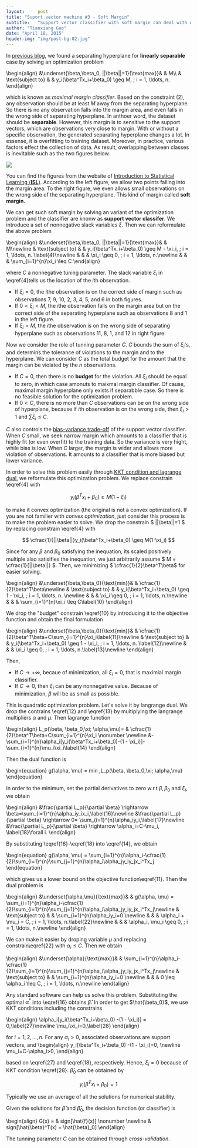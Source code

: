 ```yaml
---
layout:     post
title: "Suport vector machine #3 - Soft Margin"
subtitle:   "Support vector classifier with soft margin can deal with non-separable case."
author: "Tianxiang Gao"
date: "April 18, 2015"
header-img: "img/post-bg-02.jpg"
---
```


In [previous blog](http://gaotx.com/blogs/2015/04/13/maximal-margin-classifier/), we found a separating hyperplane for **linearly separable** case by solving an optimization problem 

\begin{align} 
&\underset{\beta,\beta_0, ||\beta||=1}{\text{max}}& & M\\\\ 
& \text{subject to}
& & y_i(\beta^Tx_i+\beta_0) \geq M, \; i = 1, \ldots, n.
\end{align}

which is known as *maximal margin classifier*. Based on the constraint (2), any observation should be at least $M$ away from the separating hyperplane. So there is no any observation falls into the margin area, and even falls in the wrong side of separating hyperplane. In anthoer word, the dataset should be **separable**. However, this margin is to sensitive to the support vectors, which are observations very close to margin. With or without a specific observation, the generated separating hyperplane changes a lot. In essense, it is overfitting to training dataset. Moreover, in practice, various factors effect the collection of data. As result, overlapping between classes is inevitable such as the two figures below.

<img src="{{site.baseurl}}/img/svm/nonseparable.png">

You can find the figures from the website of [Introduction to Statistical Learning (**ISL**)][#1]. According to the left figure, we allow two points falling into the margin area. To the right figure, we even allows small observations on the wrong side of the separating hyperplane. This kind of margin called **soft margin**.

We can get such soft margin by solving an variant of the optimization problem and the classifier are knonw as **support vector classifer**. We introduce a set of nonnegative slack variables $\xi$. Then we can reformulate the above problem  

\begin{align} 
&\underset{\beta,\beta_0, ||\beta||=1}{\text{max}}& & M\newline 
& \text{subject to}
& & y_i(\beta^Tx_i+\beta_0) \geq M - \xi_i, \; i = 1, \ldots, n. \label{4}\newline
& & & \xi_i \geq 0, \; i = 1, \ldots, n.\newline
& & & \sum_{i=1}^{n}\xi_i \leq C
\end{align}

where $C$ a nonnegative tuning parameter. The slack variable $\xi_i$ in \eqref{4}tells us the location of the $i$th observation. 

* If $\xi_i=0$, the $i$the observation is on the correct side of margin such as observations 7, 9, 10, 2, 3, 4, 5, and 6 in both figures.
* If $0<\xi_i<M$, the $i$the observation falls on the margin area but on the correct side of the separating hyperplane such as observations 8 and 1 in the left figure.
* If $\xi_i>M$, the $i$the observation is on the wrong side of separating hyperplane such as observations 11, 8, 1, and 12 in right figure.

Now we consider the role of tunning parameter $C$. $C$ bounds the sum of $\xi_i$'s, and determins the tolerance of violations to the margin and to the hyperplane. We can consider $C$ as the total budget for the amount that the margin can be violated by the $n$ observations. 

* If $C=0$, then there is no **budget** for the violation. All $\xi_i$ should be equal to zero, in which case amonuts to maixmal margin classifier. Of cause, maximal margin hyperplane only exists if separabble case. So there is no feasible solution for the optimization problem.
* If $0<C$, there is no more than $C$ observations can be on the wrong side of hyperplane, because if $i$th observation is on the wrong side, then $\xi_i>1$ and $\sum\xi_i\leq C$. 

$C$ also controls the [bias-variance trade-off]() of the support vector classifier. When $C$ small, we seek narrow margin which amounts to a classifier that is highly fit (or even overfit) to the training data. So the variance is very hight, while bias is low. When $C$ larger, the margin is wider and allows more violation of observations. It amounts to a classifier that is more biased but lower variance. 

In order to solve this problem easily through [KKT condition and lagrange dual][#2], we reformulate this optimization problem. We replace constrain \eqref{4} with

$$ y_i(\beta^Tx_i+\beta_0) \geq M(1-\xi_i) $$

to make it convex optimization (the original is not a convex optimization). If you are not familier with *convex optimization*, just consider this process is to make the problem easier to solve. We drop the constrain 
$ ||\beta||=1 $ by replacing constrain \eqref{4} with

$$ \cfrac{1}{||\beta||}y_i(\beta^Tx_i+\beta_0) \geq M(1-\xi_i) $$

Since for any $\beta$ and $\beta_0$ satisfying the inequation, its scaled positively multiple also satisifies the inequation, we just arbitrarily assume 
$ M = \cfrac{1}{||\beta||} $. Then, we minimizing $ \cfrac{1}{2}\beta^T\beta$ for easier solving. 

\begin{align} 
&\underset{\beta,\beta_0}{\text{min}}& & \cfrac{1}{2}\beta^T\beta\newline 
& \text{subject to}
& & y_i(\beta^Tx_i+\beta_0) \geq 1 - \xi_i, \; i = 1, \ldots, n. \newline
& & & \xi_i \geq 0, \; i = 1, \ldots, n.\newline
& & & \sum_{i=1}^{n}\xi_i \leq C\label{10}
\end{align}

We drop the "budget" constrain \eqref{10} by introducing it to the objective function and obtain the final formulation

\begin{align} 
&\underset{\beta,\beta_0}{\text{min}}& & \cfrac{1}{2}\beta^T\beta+C\sum_{i=1}^{n}\xi_i\label{11}\newline 
& \text{subject to}
& & y_i(\beta^Tx_i+\beta_0) \geq 1 - \xi_i, \; i = 1, \ldots, n. \label{12}\newline
& & & \xi_i \geq 0, \; i = 1, \ldots, n.\label{13}\newline
\end{align}

Then, 

* If $C\rightarrow +\infty$, becaue of minimization, all $\xi_i=0$, that is maximial margin classifier. 
* If $C\rightarrow 0$, then $\xi_i$ can be any nonnegative value. Because of minimization, $\beta$ will be as small as possible.

This is quadratic optimization problem. Let's solve it by langrange dual. We drop the contrains \eqref{12} and \eqref{13} by multiplying the langrange multipliers $\alpha$ and $\mu$. Then lagrange function 

\begin{align}
L_p(\beta, \beta_0,\xi; \alpha,\mu)= & \cfrac{1}{2}\beta^T\beta+C\sum_{i=1}^{n}\xi_i \nonumber \newline
	&-\sum_{i=1}^{n}\alpha_i[y_i(\beta^Tx_i+\beta_0)-(1 - \xi_i)]-\sum_{i=1}^{n}\mu_i\xi_i\label{14} 
\end{align}

Then the dual function is 

\begin{equation}
	g(\alpha, \mu) = min \,L_p(\beta, \beta_0,\xi; \alpha,\mu)
\end{equation}

In order to the minimum, set the partial derivatives to zero w.r.t $\beta, \beta_0$ and $\xi_i$, we obtain

\begin{align}
&\frac{\partial L_p}{\partial \beta} \rightarrow \beta=\sum_{i=1}^{n}\alpha_iy_ix_i,\label{16}\newline
&\frac{\partial L_p}{\partial \beta} \rightarrow 0= \sum_{i=1}^{n}\alpha_iy_i,\label{17}\newline
&\frac{\partial L_p}{\partial \beta} \rightarrow \alpha_i=C-\mu_i, \label{18}\forall i.
\end{align}

By substituting \eqref{16}-\eqref{18} into \eqref{14}, we obtain 

\begin{equation}
g(\alpha, \mu)
= \sum_{i=1}^{n}\alpha_i-\cfrac{1}{2}\sum_{i=1}^{n}\sum_{j=1}^{n}\alpha_i\alpha_jy_iy_jx_i^Tx_j
\end{equation}

which gives us a lower bound on the objective function\eqref{11}. Then the dual problem is 

\begin{align}
&\underset{\alpha,\mu}{\text{max}}& & g(\alpha, \mu)
= \sum_{i=1}^{n}\alpha_i-\cfrac{1}{2}\sum_{i=1}^{n}\sum_{j=1}^{n}\alpha_i\alpha_jy_iy_jx_i^Tx_j\newline 
& \text{subject to}
& & \sum_{i=1}^{n}\alpha_iy_i=0 \newline
& & & \alpha_i + \mu_i = C, \; i = 1, \ldots, n.\label{22}\newline
& & & \alpha_i, \mu_i \geq 0, \; i = 1, \ldots, n.\newline
\end{align}

We can make it easier by droping variable $\mu$ and replacing constrain\eqref{22} with $\alpha_i\leq C$. Then we obtain

\begin{align}
&\underset{\alpha}{\text{max}}& & 
\sum_{i=1}^{n}\alpha_i-\cfrac{1}{2}\sum_{i=1}^{n}\sum_{j=1}^{n}\alpha_i\alpha_jy_iy_jx_i^Tx_j\newline 
& \text{subject to}
& & \sum_{i=1}^{n}\alpha_iy_i=0 \newline
& & & 0 \leq \alpha_i \leq C, \; i = 1, \ldots, n.\newline
\end{align}

Any standard software can help us solve this problem. Substituting the optimal $\alpha^{*}$ into \eqref{16} obtains $\hat{\beta}$. In order to get $\hat{\beta_0}$, we use KKT conditions including the constrains

\begin{align}
	\alpha_i[y_i(\beta^Tx_i+\beta_0) -(1 - \xi_i)] = 0,\label{27}\newline
	\mu_i\xi_i=0,\label{28}
\end{align}

for $i=1,2, ..., n$. For any $\alpha_i>0$, associated observations are support vectors, and 
\begin{align}
	y_i(\beta^Tx_i+\beta_0) -(1 - \xi_i)=0, \newline
	\mu_i=C-\alpha_i>0,
\end{align}

based on \eqref{27} and \eqref{18}, respectively. Hence, $\xi_i=0$ because of KKT condition \eqref{28}. $\hat{\beta}_0$ can be obtained by 

$$ y_i(\hat{\beta}^Tx_i+\beta_0) =1$$

Typically we use an average of all the solutions for numerical stability. 

Given the solutions for $\hat{\beta}$ and $\hat{\beta}_0$, the decision function (or classifier) is 

\begin{align}
	G(x) = & sign[\hat{f}(x)] \nonumber \newline
		   & sign[\hat{\beta}^T(x) + \hat{\beta}_0]
\end{align}

The tunning parameter $C$ can be obtained through *cross-validation*.

[#1]:http://www-bcf.usc.edu/~gareth/ISL/index.html
[#2]: http://gaotx.com/blogs/2015/04/14/kkt-cvx/